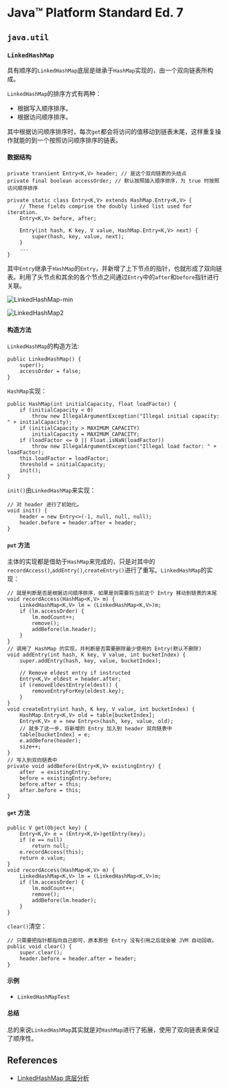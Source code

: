 # Java™ Platform Standard Ed. 7

## `java.util`
### `LinkedHashMap`
具有顺序的`LinkedHashMap`底层是继承于`HashMap`实现的，由一个双向链表所构成。

`LinkedHashMap`的排序方式有两种：
- 根据写入顺序排序。
- 根据访问顺序排序。

其中根据访问顺序排序时，每次`get`都会将访问的值移动到链表末尾，这样重复操作就能的到一个按照访问顺序排序的链表。

#### 数据结构
```
private transient Entry<K,V> header; // 是这个双向链表的头结点
private final boolean accessOrder; // 默认按照插入顺序排序，为 true 时按照访问顺序排序
 
private static class Entry<K,V> extends HashMap.Entry<K,V> {
	// These fields comprise the doubly linked list used for iteration.
	Entry<K,V> before, after;

	Entry(int hash, K key, V value, HashMap.Entry<K,V> next) {
		super(hash, key, value, next);
	}
	...
}
```
其中`Entry`继承于`HashMap`的`Entry`，并新增了上下节点的指针，也就形成了双向链表。利用了头节点和其余的各个节点之间通过`Entry`中的`after`和`before`指针进行关联。

![LinkedHashMap-min](http://www.wailian.work/images/2018/10/19/LinkedHashMap-min.jpg)

![LinkedHashMap2](http://www.wailian.work/images/2018/10/19/LinkedHashMap2.gif)

#### 构造方法
`LinkedHashMap`的构造方法:
```
public LinkedHashMap() {
	super();
	accessOrder = false;
}
```

`HashMap`实现：
```
public HashMap(int initialCapacity, float loadFactor) {
	if (initialCapacity < 0)
		throw new IllegalArgumentException("Illegal initial capacity: " + initialCapacity);
	if (initialCapacity > MAXIMUM_CAPACITY)
		initialCapacity = MAXIMUM_CAPACITY;
	if (loadFactor <= 0 || Float.isNaN(loadFactor))
		throw new IllegalArgumentException("Illegal load factor: " + loadFactor);
	this.loadFactor = loadFactor;
	threshold = initialCapacity;
	init();
}
```

`init()`由`LinkedHashMap`来实现：
```
// 对 header 进行了初始化。
void init() {
	header = new Entry<>(-1, null, null, null);
	header.before = header.after = header;
}
```

#### `put` 方法
主体的实现都是借助于`HashMap`来完成的，只是对其中的`recordAccess()`,`addEntry()`,`createEntry()`进行了重写。`LinkedHashMap`的实现：
```
// 就是判断是否是根据访问顺序排序，如果是则需要将当前这个 Entry 移动到链表的末尾
void recordAccess(HashMap<K,V> m) {
	LinkedHashMap<K,V> lm = (LinkedHashMap<K,V>)m;
	if (lm.accessOrder) {
		lm.modCount++;
		remove();
		addBefore(lm.header);
	}
}
// 调用了 HashMap 的实现，并判断是否需要删除最少使用的 Entry(默认不删除)
void addEntry(int hash, K key, V value, int bucketIndex) {
	super.addEntry(hash, key, value, bucketIndex);

	// Remove eldest entry if instructed
	Entry<K,V> eldest = header.after;
	if (removeEldestEntry(eldest)) {
		removeEntryForKey(eldest.key);
	}
}
void createEntry(int hash, K key, V value, int bucketIndex) {
	HashMap.Entry<K,V> old = table[bucketIndex];
	Entry<K,V> e = new Entry<>(hash, key, value, old);
	// 就多了这一步，将新增的 Entry 加入到 header 双向链表中
	table[bucketIndex] = e;
	e.addBefore(header);
	size++;
}
// 写入到双向链表中
private void addBefore(Entry<K,V> existingEntry) {
	after  = existingEntry;
	before = existingEntry.before;
	before.after = this;
	after.before = this;
}
```

#### `get` 方法
```
public V get(Object key) {
	Entry<K,V> e = (Entry<K,V>)getEntry(key);
	if (e == null)
		return null;
	e.recordAccess(this);
	return e.value;
}
void recordAccess(HashMap<K,V> m) {
	LinkedHashMap<K,V> lm = (LinkedHashMap<K,V>)m;
	if (lm.accessOrder) {
		lm.modCount++;
		remove();
		addBefore(lm.header);
	}
}
```
`clear()`清空：
```
// 只需要把指针都指向自己即可，原本那些 Entry 没有引用之后就会被 JVM 自动回收。
public void clear() {
	super.clear();
	header.before = header.after = header;
}
```

#### 示例
- `LinkedHashMapTest`

#### 总结
总的来说`LinkedHashMap`其实就是对`HashMap`进行了拓展，使用了双向链表来保证了顺序性。

## References
- [LinkedHashMap 底层分析](https://crossoverjie.top/2018/02/06/LinkedHashMap/)